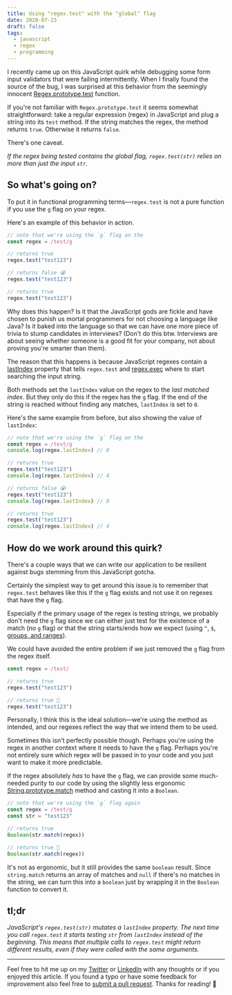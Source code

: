 ```yaml
---
title: Using "regex.test" with the "global" flag
date: 2020-07-23
draft: false
tags:
  - javascript
  - regex
  - programming
---
```



I recently came up on this JavaScript quirk while debugging some form input validators that were failing intermittently. When I finally found the source of the bug, I was surprised at this behavior from the seemingly innocent [Regex.prototype.test](https://developer.mozilla.org/en-US/docs/Web/JavaScript/Reference/Global_Objects/RegExp/test) function.

If you're not familiar with `Regex.prototype.test` it seems somewhat straightforward: take a regular expression (regex) in JavaScript and plug a string into its `test` method. If the string matches the regex, the method returns `true`. Otherwise it returns `false`.

There's one caveat.

_If the regex being tested contains the global flag, `regex.test(str)` relies on more than just the input `str`._

## So what's going on?

To put it in functional programming terms—`regex.test` is not a pure function if you use the `g` flag on your regex.

Here's an example of this behavior in action.

```js
// note that we're using the `g` flag on the
const regex = /test/g

// returns true
regex.test("test123") 

// returns false 😭
regex.test("test123") 

// returns true
regex.test("test123") 
```

Why does this happen? Is it that the JavaScript gods are fickle and have chosen to punish us mortal programmers for not choosing a language like Java? Is it baked into the language so that we can have one more piece of trivia to stump candidates in interviews? (Don't do this btw. Interviews are about seeing whether someone is a good fit for your company, not about proving you're smarter than them).

The reason that this happens is because JavaScript regexes contain a [lastIndex](https://developer.mozilla.org/en-US/docs/Web/JavaScript/Reference/Global_Objects/RegExp/lastIndex) property that tells `regex.test` and [regex.exec](https://developer.mozilla.org/en-US/docs/Web/JavaScript/Reference/Global_Objects/RegExp/exec) where to start searching the input string.

Both methods set the `lastIndex` value on the regex to the _last matched index_. But they only do this if the regex has the `g` flag. If the end of the string is reached without finding any matches, `lastIndex` is set to `0`.

Here's the same example from before, but also showing the value of `lastIndex`:

```js
// note that we're using the `g` flag on the
const regex = /test/g
console.log(regex.lastIndex) // 0

// returns true
regex.test("test123") 
console.log(regex.lastIndex) // 4

// returns false 😭
regex.test("test123") 
console.log(regex.lastIndex) // 0

// returns true
regex.test("test123") 
console.log(regex.lastIndex) // 4
```

## How do we work around this quirk?

There's a couple ways that we can write our application to be resilient against bugs stemming from this JavaScript gotcha.

Certainly the simplest way to get around this issue is to remember that `regex.test` behaves like this if the `g` flag exists and not use it on regexes that have the `g` flag. 

Especially if the primary usage of the regex is testing strings, we probably don't need the `g` flag since we can either just test for the existence of a match (no `g` flag) or that the string starts/ends how we expect (using `^`, `$`, [groups, and ranges](https://developer.mozilla.org/en-US/docs/Web/JavaScript/Guide/Regular_Expressions/Groups_and_Ranges)).

We could have avoided the entire problem if we just removed the `g` flag from the regex itself.

```js
const regex = /test/

// returns true
regex.test("test123") 

// returns true 🎉
regex.test("test123") 
```

Personally, I think this is the ideal solution—we're using the method as intended, and our regexes reflect the way that we intend them to be used.

Sometimes this isn't perfectly possible though. Perhaps you're using the regex in another context where it needs to have the `g` flag. Perhaps you're not entirely sure _which_ regex will be passed in to your code and you just want to make it more predictable. 

If the regex absolutely _has_ to have the `g` flag, we can provide some much-needed purity to our code by using the slightly less ergonomic [String.prototype.match](https://developer.mozilla.org/en-US/docs/Web/JavaScript/Reference/Global_Objects/String/match) method and casting it into a `Boolean`.

```js
// note that we're using the `g` flag again
const regex = /test/g
const str = "test123"

// returns true
Boolean(str.match(regex))

// returns true 🎉
Boolean(str.match(regex))
```

It's not as ergonomic, but it still provides the same `boolean` result. Since `string.match` returns an array of matches and `null` if there's no matches in the string, we can turn this into a `boolean` just by wrapping it in the `Boolean` function to convert it.


## tl;dr

_JavaScript's `regex.test(str)` mutates a `lastIndex` property. The next time you call `regex.test` it starts testing `str` from `lastIndex` instead of the beginning. This means that multiple calls to `regex.test` might return different results, even if they were called with the same arguments._

---

Feel free to hit me up on my [Twitter](https://twitter.com/benjamminj) or [LinkedIn](https://www.linkedin.com/in/benjamin-d-johnson/) with any thoughts or if you enjoyed this article. If you found a typo or have some feedback for improvement also feel free to [submit a pull request](https://github.com/benjamminj/portfolio). Thanks for reading! 🎉  